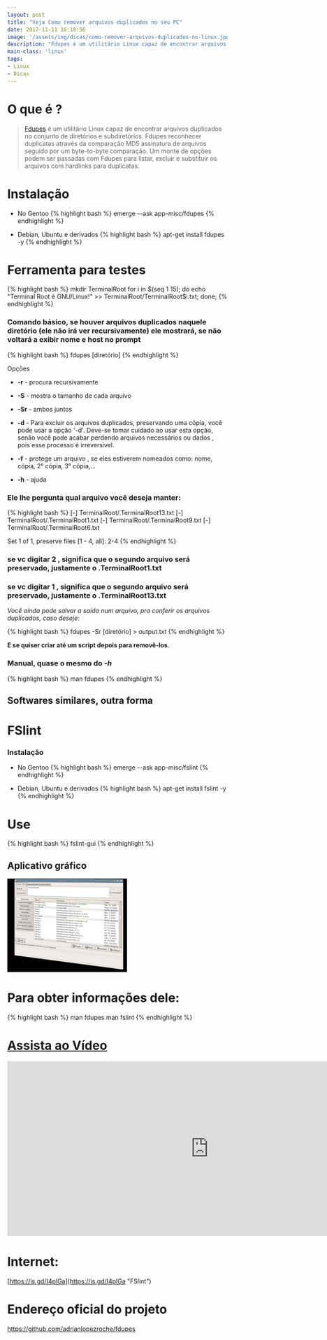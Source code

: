 ```yaml
---
layout: post
title: "Veja Como remover arquivos duplicados no seu PC"
date: 2017-11-11 16:10:56
image: '/assets/img/dicas/como-remover-arquivos-duplicados-no-linux.jpg'
description: "Fdupes é um utilitário Linux capaz de encontrar arquivos duplicados no conjunto de diretórios e subdiretórios."
main-class: 'linux'
tags:
- Linux
- Dicas
---
```


# O que é ?

> [Fdupes](https://github.com/adrianlopezroche/fdupes "Fdupes") é um utilitário Linux capaz de encontrar arquivos duplicados no conjunto de diretórios e subdiretórios. Fdupes reconhecer duplicatas através da comparação MD5 assinatura de arquivos seguido por um byte-to-byte comparação. Um monte de opções podem ser passadas com Fdupes para listar, excluir e substituir os arquivos com hardlinks para duplicatas.

# Instalação
+ No Gentoo
{% highlight bash %}
emerge --ask app-misc/fdupes
{% endhighlight %}

+ Debian, Ubuntu e derivados
{% highlight bash %}
apt-get install fdupes -y
{% endhighlight %}

# Ferramenta para testes

{% highlight bash %}
mkdir TerminalRoot
for i in $(seq 1 15); do echo "Terminal Root é GNU/Linux!" >> TerminalRoot/TerminalRoot$i.txt; done;
{% endhighlight %}

### Comando básico, se houver arquivos duplicados naquele diretório (ele não irá ver recursivamente) ele mostrará, se não voltará a exibir nome e host no prompt

{% highlight bash %}
fdupes [diretório]
{% endhighlight %}

Opções

+ __-r__ - procura recursivamente

+ __-S__ - mostra o tamanho de cada arquivo

+ __-Sr__ - ambos juntos

+ __-d__ - Para excluir os arquivos duplicados, preservando uma cópia, você pode usar a opção '-d'. Deve-se tomar cuidado ao usar esta opção, senão você pode acabar perdendo arquivos necessários ou dados , pois esse processo é irreversível.

+ __-f__ - protege um arquivo , se eles estiverem nomeados como: nome, cópia, 2° cópia, 3° cópia,...

+ __-h__ - ajuda

### Ele lhe pergunta qual arquivo você deseja manter:

{% highlight bash %}
   [-] TerminalRoot/.TerminalRoot13.txt
   [-] TerminalRoot/.TerminalRoot1.txt
   [-] TerminalRoot/.TerminalRoot9.txt
   [-] TerminalRoot/.TerminalRoot6.txt

Set 1 of 1, preserve files [1 - 4, all]: 2-4
{% endhighlight %}

### se vc digitar 2 , significa que o segundo arquivo será preservado, justamente o .TerminalRoot1.txt

### se vc digitar 1 , significa que o segundo arquivo será preservado, justamente o .TerminalRoot13.txt


*Você ainda pode salvar a saída num arquivo, pra conferir os arquivos duplicados, caso deseje:*

{% highlight bash %}
fdupes -Sr [diretório] > output.txt
{% endhighlight %}

__E se quiser criar até um script depois para removê-los__. 

### Manual, quase o mesmo do *-h*

{% highlight bash %}
man fdupes
{% endhighlight %}

## Softwares similares, outra forma

# FSlint

### Instalação
+ No Gentoo
{% highlight bash %}
emerge --ask app-misc/fslint
{% endhighlight %}

+ Debian, Ubuntu e derivados
{% highlight bash %}
apt-get install fslint -y
{% endhighlight %}

# Use

{% highlight bash %}
fslint-gui
{% endhighlight %}

## Aplicativo gráfico


![FSlint](/assets/img/duplicados/fslint-gui.jpg "FSlint")

# Para obter informações dele:

{% highlight bash %}
man fdupes
man fslint
{% endhighlight %}

# [Assista ao Vídeo](https://www.youtube.com/watch?v=V_esbx5r_BY)

<iframe width="920" height="400" src="https://www.youtube.com/embed/V_esbx5r_BY" frameborder="0" allow="accelerometer; autoplay; encrypted-media; gyroscope; picture-in-picture" allowfullscreen></iframe>

# Internet:

[https://is.gd/I4plGa](https://is.gd/I4plGa "FSlint")

# Endereço oficial do projeto 

<https://github.com/adrianlopezroche/fdupes>

<script async src="https://pagead2.googlesyndication.com/pagead/js/adsbygoogle.js"></script>

<!-- Informat -->
<ins class="adsbygoogle"
 style="display:block"
 data-ad-client="ca-pub-2838251107855362"
 data-ad-slot="2327980059"
 data-ad-format="auto"
 data-full-width-responsive="true"></ins>

<script>
(adsbygoogle = window.adsbygoogle || []).push({});
</script>

